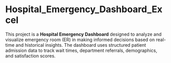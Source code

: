 # Hospital_Emergency_Dashboard_Excel
This project is a **Hospital Emergency Dashboard** designed to analyze and visualize emergency room (ER) in making informed decisions based on real-time and historical insights.  The dashboard uses structured patient admission data to track wait times, department referrals, demographics, and satisfaction scores. 
